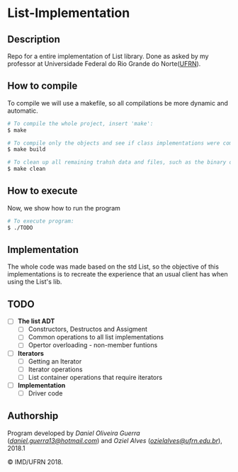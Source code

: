 # List-Implementation

## Description
Repo for a entire implementation of List library. Done as asked by my professor at Universidade Federal do Rio Grande do Norte([UFRN](www.ufrn.br)).


## How to compile
To compile we will use a makefile, so all compilations be more dynamic and automatic.
```bash
# To compile the whole project, insert 'make':
$ make

# To compile only the objects and see if class implementations were compiled well, insert 'make build':
$ make build

# To clean up all remaining trahsh data and files, such as the binary ones, insert 'make clean':
$ make clean
```

## How to execute
Now, we show how to run the program
```bash
# To execute program:
$ ./TODO

```

## Implementation
The whole code was made based on the std List, so the objective of this implementations is to recreate the experience that an usual client has when using the List's lib.


## TODO

- [ ] **The list ADT**
    - [ ] Constructors, Destructos and Assigment
    - [ ] Common operations to all list implementations
    - [ ] Opertor overloading - non-member funtions
- [ ] **Iterators**
  - [ ] Getting an Iterator
  - [ ] Iterator operations
  - [ ] List container operations that require iterators
- [ ] **Implementation**
  - [ ] Driver code

## Authorship

Program developed by _Daniel Oliveira Guerra_ (*daniel.guerra13@hotmail.com*) and _Oziel Alves_ (*ozielalves@ufrn.edu.br*), 2018.1

&copy; IMD/UFRN 2018.



